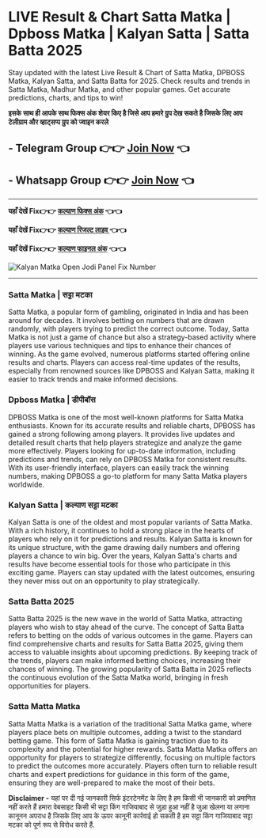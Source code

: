# LIVE Result & Chart Satta Matka | Dpboss Matka | Kalyan Satta | Satta Batta 2025 
Stay updated with the latest Live Result & Chart of Satta Matka, DPBOSS Matka, Kalyan Satta, and Satta Batta for 2025. Check results and trends in Satta Matka, Madhur Matka, and other popular games. Get accurate predictions, charts, and tips to win!

**इसके साथ ही आपके साथ फिक्स अंक शेयर किए है जिसे आप हमारे ग्रुप देख सकते है जिसके लिए आप टेलीग्राम और व्हाट्सप्प ग्रुप को ज्वाइन करले**
## - Telegram  Group 👉👉 [Join Now](https://t.me/Hindiupdate201) 👈

## - Whatsapp Group 👉👉 [Join Now](https://whatsapp.com/channel/0029Vay2FudAzNbmVl8KtW14) 👈

---

**यहाँ देखें Fix👉👉 [कल्याण फिक्स अंक](https://kalyan-chart-fix.hindipanti.in/dpboss-satta-matka-result-1/) 👈👈**

**यहाँ देखें Fix👉👉 [कल्याण रिजल्ट लाइव ](https://www.google.com/search?q=hindipanti+in) 👈👈**

**यहाँ देखें Fix👉👉 [कल्याण फाइनल अंक](https://kalyan-chart-fix.hindipanti.in/dpboss-satta-matka-result-1/) 👈👈**

 
![Kalyan Matka Open Jodi Panel Fix Number](https://qph.cf2.quoracdn.net/main-qimg-297989dc6a37bd75e31f107eccc223bb)



---

### Satta Matka | सट्टा मटका  
Satta Matka, a popular form of gambling, originated in India and has been around for decades. It involves betting on numbers that are drawn randomly, with players trying to predict the correct outcome. Today, Satta Matka is not just a game of chance but also a strategy-based activity where players use various techniques and tips to enhance their chances of winning. As the game evolved, numerous platforms started offering online results and charts. Players can access real-time updates of the results, especially from renowned sources like DPBOSS and Kalyan Satta, making it easier to track trends and make informed decisions.

### Dpboss Matka | डीपीबॉस  
DPBOSS Matka is one of the most well-known platforms for Satta Matka enthusiasts. Known for its accurate results and reliable charts, DPBOSS has gained a strong following among players. It provides live updates and detailed result charts that help players strategize and analyze the game more effectively. Players looking for up-to-date information, including predictions and trends, can rely on DPBOSS Matka for consistent results. With its user-friendly interface, players can easily track the winning numbers, making DPBOSS a go-to platform for many Satta Matka players worldwide.

### Kalyan Satta | कल्याण सट्टा मटका  
Kalyan Satta is one of the oldest and most popular variants of Satta Matka. With a rich history, it continues to hold a strong place in the hearts of players who rely on it for predictions and results. Kalyan Satta is known for its unique structure, with the game drawing daily numbers and offering players a chance to win big. Over the years, Kalyan Satta's charts and results have become essential tools for those who participate in this exciting game. Players can stay updated with the latest outcomes, ensuring they never miss out on an opportunity to play strategically.

### Satta Batta 2025  
Satta Batta 2025 is the new wave in the world of Satta Matka, attracting players who wish to stay ahead of the curve. The concept of Satta Batta refers to betting on the odds of various outcomes in the game. Players can find comprehensive charts and results for Satta Batta 2025, giving them access to valuable insights about upcoming predictions. By keeping track of the trends, players can make informed betting choices, increasing their chances of winning. The growing popularity of Satta Batta in 2025 reflects the continuous evolution of the Satta Matka world, bringing in fresh opportunities for players.

### Satta Matta Matka  
Satta Matta Matka is a variation of the traditional Satta Matka game, where players place bets on multiple outcomes, adding a twist to the standard betting game. This form of Satta Matka is gaining traction due to its complexity and the potential for higher rewards. Satta Matta Matka offers an opportunity for players to strategize differently, focusing on multiple factors to predict the outcomes more accurately. Players often turn to reliable result charts and expert predictions for guidance in this form of the game, ensuring they are well-prepared to make the most of their bets.

**Disclaimer -** यहां पर दी गई जानकारी सिर्फ इंटरटेनमेंट के लिए है हम किसी भी जानकारी को प्रमाणित नहीं करते हैं हमारा वेबसाइट किसी भी सट्टा किंग गाजियाबाद से जुड़ा हुआ नहीं है जुआ खेलना या लगाना कानूनन अपराध है जिसके लिए आप के ऊपर कानूनी कार्रवाई हो सकती है हम सट्टा किंग गाजियाबाद सट्टा मटका को पूर्ण रूप से विरोध करते हैं.
